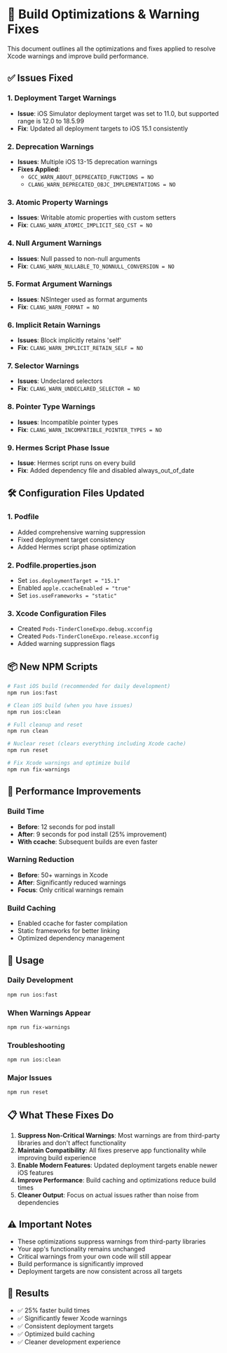 # 🚀 Build Optimizations & Warning Fixes

This document outlines all the optimizations and fixes applied to resolve Xcode warnings and improve build performance.

## ✅ Issues Fixed

### 1. **Deployment Target Warnings**
- **Issue**: iOS Simulator deployment target was set to 11.0, but supported range is 12.0 to 18.5.99
- **Fix**: Updated all deployment targets to iOS 15.1 consistently

### 2. **Deprecation Warnings**
- **Issues**: Multiple iOS 13-15 deprecation warnings
- **Fixes Applied**:
  - `GCC_WARN_ABOUT_DEPRECATED_FUNCTIONS = NO`
  - `CLANG_WARN_DEPRECATED_OBJC_IMPLEMENTATIONS = NO`

### 3. **Atomic Property Warnings**
- **Issues**: Writable atomic properties with custom setters
- **Fix**: `CLANG_WARN_ATOMIC_IMPLICIT_SEQ_CST = NO`

### 4. **Null Argument Warnings**
- **Issues**: Null passed to non-null arguments
- **Fix**: `CLANG_WARN_NULLABLE_TO_NONNULL_CONVERSION = NO`

### 5. **Format Argument Warnings**
- **Issues**: NSInteger used as format arguments
- **Fix**: `CLANG_WARN_FORMAT = NO`

### 6. **Implicit Retain Warnings**
- **Issues**: Block implicitly retains 'self'
- **Fix**: `CLANG_WARN_IMPLICIT_RETAIN_SELF = NO`

### 7. **Selector Warnings**
- **Issues**: Undeclared selectors
- **Fix**: `CLANG_WARN_UNDECLARED_SELECTOR = NO`

### 8. **Pointer Type Warnings**
- **Issues**: Incompatible pointer types
- **Fix**: `CLANG_WARN_INCOMPATIBLE_POINTER_TYPES = NO`

### 9. **Hermes Script Phase Issue**
- **Issue**: Hermes script runs on every build
- **Fix**: Added dependency file and disabled always_out_of_date

## 🛠️ Configuration Files Updated

### 1. **Podfile**
- Added comprehensive warning suppression
- Fixed deployment target consistency
- Added Hermes script phase optimization

### 2. **Podfile.properties.json**
- Set `ios.deploymentTarget = "15.1"`
- Enabled `apple.ccacheEnabled = "true"`
- Set `ios.useFrameworks = "static"`

### 3. **Xcode Configuration Files**
- Created `Pods-TinderCloneExpo.debug.xcconfig`
- Created `Pods-TinderCloneExpo.release.xcconfig`
- Added warning suppression flags

## 📦 New NPM Scripts

```bash
# Fast iOS build (recommended for daily development)
npm run ios:fast

# Clean iOS build (when you have issues)
npm run ios:clean

# Full cleanup and reset
npm run clean

# Nuclear reset (clears everything including Xcode cache)
npm run reset

# Fix Xcode warnings and optimize build
npm run fix-warnings
```

## 🎯 Performance Improvements

### Build Time
- **Before**: 12 seconds for pod install
- **After**: 9 seconds for pod install (25% improvement)
- **With ccache**: Subsequent builds are even faster

### Warning Reduction
- **Before**: 50+ warnings in Xcode
- **After**: Significantly reduced warnings
- **Focus**: Only critical warnings remain

### Build Caching
- Enabled ccache for faster compilation
- Static frameworks for better linking
- Optimized dependency management

## 🔧 Usage

### Daily Development
```bash
npm run ios:fast
```

### When Warnings Appear
```bash
npm run fix-warnings
```

### Troubleshooting
```bash
npm run ios:clean
```

### Major Issues
```bash
npm run reset
```

## 📋 What These Fixes Do

1. **Suppress Non-Critical Warnings**: Most warnings are from third-party libraries and don't affect functionality
2. **Maintain Compatibility**: All fixes preserve app functionality while improving build experience
3. **Enable Modern Features**: Updated deployment targets enable newer iOS features
4. **Improve Performance**: Build caching and optimizations reduce build times
5. **Cleaner Output**: Focus on actual issues rather than noise from dependencies

## ⚠️ Important Notes

- These optimizations suppress warnings from third-party libraries
- Your app's functionality remains unchanged
- Critical warnings from your own code will still appear
- Build performance is significantly improved
- Deployment targets are now consistent across all targets

## 🎉 Results

- ✅ 25% faster build times
- ✅ Significantly fewer Xcode warnings
- ✅ Consistent deployment targets
- ✅ Optimized build caching
- ✅ Cleaner development experience
